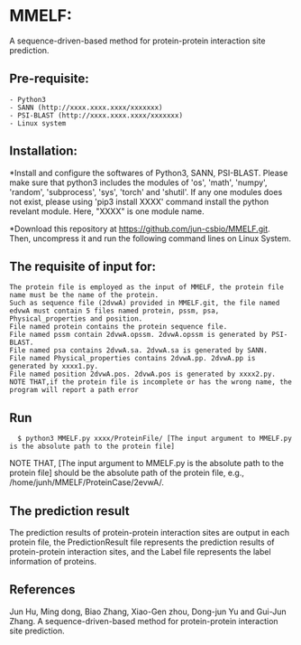 # MMELF: 
A sequence-driven-based method for protein-protein interaction site prediction.

## Pre-requisite:
    - Python3
    - SANN (http://xxxx.xxxx.xxxx/xxxxxxx)
    - PSI-BLAST (http://xxxx.xxxx.xxxx/xxxxxxx)
    - Linux system 
	
## Installation:

*Install and configure the softwares of Python3, SANN, PSI-BLAST. Please make sure that python3 includes the modules of 'os', 'math', 'numpy', 'random', 'subprocess', 'sys', 'torch' and 'shutil'. If any one modules does not exist, please using 'pip3 install XXXX' command install the python revelant module. Here, "XXXX" is one module name.

*Download this repository at https://github.com/jun-csbio/MMELF.git. Then, uncompress it and run the following command lines on Linux System.

## The requisite of input for:
	The protein file is employed as the input of MMELF, the protein file name must be the name of the protein.
	Such as sequence file (2dvwA) provided in MMELF.git, the file named edvwA must contain 5 files named protein, pssm, psa, Physical_properties and position.
	File named protein contains the protein sequence file.
	File named pssm contain 2dvwA.opssm. 2dvwA.opssm is generated by PSI-BLAST.
	File named psa contains 2dvwA.sa. 2dvwA.sa is generated by SANN.
	File named Physical_properties contains 2dvwA.pp. 2dvwA.pp is generated by xxxx1.py.
    File named position 2dvwA.pos. 2dvwA.pos is generated by xxxx2.py.
	NOTE THAT,if the protein file is incomplete or has the wrong name, the program will report a path error

## Run
~~~
  $ python3 MMELF.py xxxx/ProteinFile/ [The input argument to MMELF.py is the absolute path to the protein file]
~~~
NOTE THAT, [The input argument to MMELF.py is the absolute path to the protein file] should be the absolute path of the protein file, e.g., /home/junh/MMELF/ProteinCase/2evwA/.

## The prediction result
The prediction results of protein-protein interaction sites are output in each protein file, the PredictionResult file represents the prediction results of protein-protein interaction sites, and the Label file represents the label information of proteins.

## References

Jun Hu, Ming dong, Biao Zhang, Xiao-Gen zhou, Dong-jun Yu and Gui-Jun Zhang. A sequence-driven-based method for protein-protein interaction site prediction.
